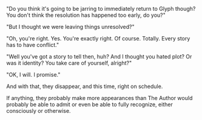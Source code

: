 "Do you think it's going to be jarring to immediately return to Glyph though? You don't think the resolution has happened too early, do you?"

"But I thought we were leaving things unresolved?"

"Oh, you're right. Yes. You're exactly right. Of course. Totally. Every story has to have conflict."

"Well you've got a story to tell then, huh? And I thought you hated plot? Or was it identity? You take care of yourself, alright?"

"OK, I will. I promise."

And with that, they disappear, and this time, right on schedule.

If anything, they probably make more appearances than The Author would probably be able to admit or even be able to fully recognize, either consciously or otherwise.